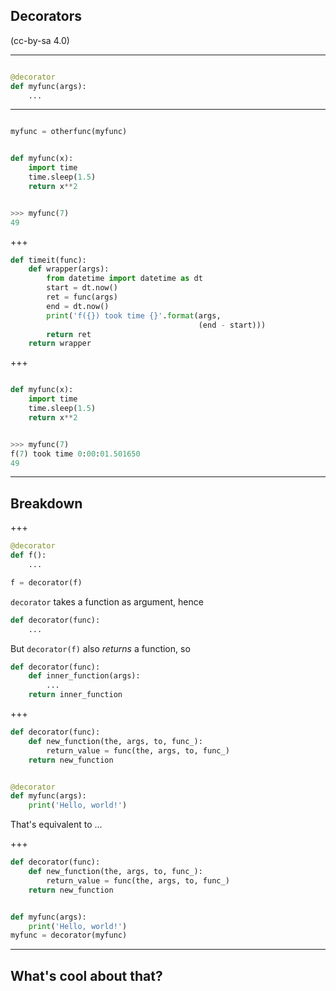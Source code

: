 ## Decorators

(cc-by-sa 4.0)

---

```python

@decorator
def myfunc(args):
    ...

```

---


```python

myfunc = otherfunc(myfunc)

```


```python

def myfunc(x):
    import time
    time.sleep(1.5)
    return x**2


>>> myfunc(7)
49
```

+++

```python
def timeit(func):
    def wrapper(args):
        from datetime import datetime as dt
        start = dt.now()
        ret = func(args)
        end = dt.now()
        print('f({}) took time {}'.format(args,
                                          (end - start)))
        return ret
    return wrapper
```

+++

```python

def myfunc(x):
    import time
    time.sleep(1.5)
    return x**2


>>> myfunc(7)
f(7) took time 0:00:01.501650
49
```


---

## Breakdown

+++

```python
@decorator
def f():
    ...
```

```python
f = decorator(f)
```

`decorator` takes a function as argument, hence

```python
def decorator(func):
    ...
```

But `decorator(f)` also _returns_ a function, so

```python
def decorator(func):
    def inner_function(args):
        ...
    return inner_function

```

+++

```python
def decorator(func):
    def new_function(the, args, to, func_):
        return_value = func(the, args, to, func_)
    return new_function


@decorator
def myfunc(args):
    print('Hello, world!')

```

That's equivalent to ...

+++

```python
def decorator(func):
    def new_function(the, args, to, func_):
        return_value = func(the, args, to, func_)
    return new_function


def myfunc(args):
    print('Hello, world!')
myfunc = decorator(myfunc)
```

---

## What's cool about that?

